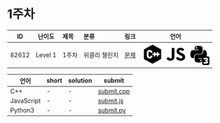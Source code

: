 # 1주차

| ID | 난이도 | 제목 | 분류 | 링크 | 언어 |
| -- | ---- | :-- | :-- | --- | --- |
| 82612 | Level 1 | 1주차 | 위클리 챌린지 | [문제](https://programmers.co.kr/learn/courses/30/lessons/82612) | [![cpp](/assets/cpp.svg)](submit.cpp) [![javascript](/assets/javascript.svg)](submit.js) [![python3](/assets/python3.svg)](submit.py) |

| 언어 | short | solution | submit |
| --- | ----- | -------- | ------ |
| C++ | - | - | [submit.cpp](submit.cpp) |
| JavaScript | - | - | [submit.js](submit.js) |
| Python3 | - | - | [submit.py](submit.py) |
